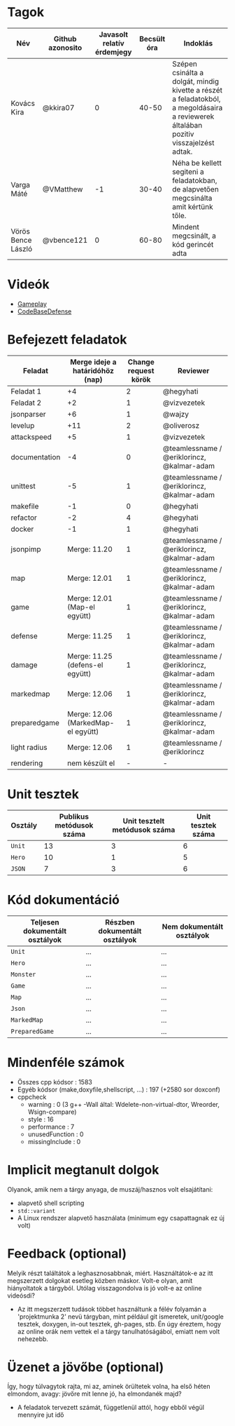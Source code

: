 # Tagok

| Név | Github azonosito  | Javasolt relatív érdemjegy | Becsült óra | Indoklás  | 
| --- | ---- | --- | ------------------ | --------- |
| Kovács Kira | @kkira07 | 0 | 40-50 | Szépen csinálta a dolgát, mindig kivette a részét a feladatokból, a megoldásaira a reviewerek általában pozitiv visszajelzést adtak. |
| Varga Máté | @VMatthew | -1 | 30-40 | Néha be kellett segiteni a feladatokban, de alapvetően megcsinálta amit kértünk tőle. |
| Vörös Bence László | @vbence121 | 0 | 60-80 | Mindent megcsinált, a kód gerincét adta |


# Videók

 - [Gameplay](/videos/gameplay.mp4)
 - [CodeBaseDefense](/videos/codebasedefense.mp4)

# Befejezett feladatok

| Feladat | Merge ideje a határidóhöz (nap) | Change request körök | Reviewer | 
| ------- | ------------------------------- | -------------------- | -------- |
| Feladat 1 | +4 | 2 | @hegyhati | 
| Feladat 2 | +2 | 1 | @vizvezetek |
| jsonparser | +6 | 1 | @wajzy |
| levelup | +11 | 2 | @oliverosz |
| attackspeed | +5 | 1 | @vizvezetek |
| documentation | -4 | 0 | @teamlessname / @eriklorincz, @kalmar-adam |
| unittest | -5 | 1 | @teamlessname / @eriklorincz, @kalmar-adam |
| makefile | -1 | 0 | @hegyhati |
| refactor | -2 | 4 | @hegyhati |
| docker | -1 | 1 | @hegyhati |
| jsonpimp | Merge: 11.20 | 1 | @teamlessname / @eriklorincz, @kalmar-adam |
| map | Merge: 12.01 | 1 | @teamlessname / @eriklorincz, @kalmar-adam |
| game | Merge: 12.01 (Map-el együtt) | 1 | @teamlessname / @eriklorincz, @kalmar-adam |
| defense | Merge: 11.25 | 1 | @teamlessname / @eriklorincz, @kalmar-adam |
| damage | Merge: 11.25 (defens-el együtt) | 1 | @teamlessname / @eriklorincz, @kalmar-adam  |
| markedmap | Merge: 12.06 | 1 | @teamlessname / @eriklorincz, @kalmar-adam |
| preparedgame | Merge: 12.06 (MarkedMap-el együtt) | 1 | @teamlessname / @eriklorincz, @kalmar-adam |
| light radius | Merge: 12.06 | 1 | @teamlessname / @eriklorincz |
| rendering | nem készült el | - | - |

# Unit tesztek

| Osztály | Publikus metódusok száma | Unit tesztelt metódusok száma | Unit tesztek száma |
| --- | --- | --- | --- |
| `Unit` | 13 | 3 | 6 |
| `Hero` | 10 | 1 | 5 |
| `JSON` | 7 | 3 | 6 |

# Kód dokumentáció

| Teljesen dokumentált osztályok | Részben dokumentált osztályok | Nem dokumentált osztályok |
| --- | --- | --- | 
| `Unit` | ... | ... | 
| `Hero` | ... | ... |  
| `Monster` | ... | ... |
| `Game` | ... | ... |
| `Map` | ... | ... |
| `Json` | ... | ... |
| `MarkedMap` | ... | ... |
| `PreparedGame` | ... | ... |


# Mindenféle számok

 - Összes cpp kódsor : 1583
 - Egyéb kódsor (make,doxyfile,shellscript, ...) : 197 (+2580 sor doxconf)
 - cppcheck
   - warning : 0 (3 g++ -Wall által: Wdelete-non-virtual-dtor, Wreorder, Wsign-compare)
   - style : 16
   - performance : 7
   - unusedFunction : 0
   - missingInclude : 0
 
# Implicit megtanult dolgok
Olyanok, amik nem a tárgy anyaga, de muszáj/hasznos volt elsajátítani:
 - alapvető shell scripting
 - `std::variant`
 - A Linux rendszer alapvető használata (minimum egy csapattagnak ez új volt)

# Feedback (optional)
 
Melyik részt találtátok a leghasznosabbnak, miért. Használtátok-e az itt megszerzett dolgokat esetleg közben máskor. Volt-e olyan, amit hiányoltatok a tárgyból. Utólag visszagondolva is jó volt-e az online videósdi?
- Az itt megszerzett tudások többet használtunk a félév folyamán a 'projektmunka 2' nevü tárgyban, mint például git ismeretek, unit/google tesztek, doxygen, in-out tesztek, gh-pages, stb. Én úgy éreztem, hogy az online orák nem vettek el a tárgy tanulhatóságábol, emiatt nem volt nehezebb. 

# Üzenet a jövőbe (optional)

Így, hogy túlvagytok rajta, mi az, aminek örültetek volna, ha első héten elmondom, avagy: jövőre mit lenne jó, ha elmondanék majd?
- A feladatok tervezett számát, függetlenül attól, hogy ebből végül mennyire jut idő
